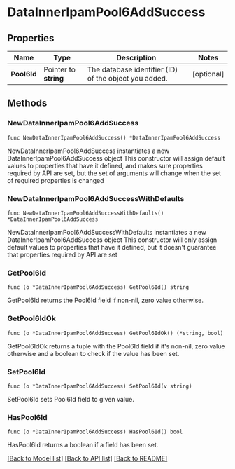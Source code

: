 # DataInnerIpamPool6AddSuccess

## Properties

Name | Type | Description | Notes
------------ | ------------- | ------------- | -------------
**Pool6Id** | Pointer to **string** | The database identifier (ID) of the object you added. | [optional] 

## Methods

### NewDataInnerIpamPool6AddSuccess

`func NewDataInnerIpamPool6AddSuccess() *DataInnerIpamPool6AddSuccess`

NewDataInnerIpamPool6AddSuccess instantiates a new DataInnerIpamPool6AddSuccess object
This constructor will assign default values to properties that have it defined,
and makes sure properties required by API are set, but the set of arguments
will change when the set of required properties is changed

### NewDataInnerIpamPool6AddSuccessWithDefaults

`func NewDataInnerIpamPool6AddSuccessWithDefaults() *DataInnerIpamPool6AddSuccess`

NewDataInnerIpamPool6AddSuccessWithDefaults instantiates a new DataInnerIpamPool6AddSuccess object
This constructor will only assign default values to properties that have it defined,
but it doesn't guarantee that properties required by API are set

### GetPool6Id

`func (o *DataInnerIpamPool6AddSuccess) GetPool6Id() string`

GetPool6Id returns the Pool6Id field if non-nil, zero value otherwise.

### GetPool6IdOk

`func (o *DataInnerIpamPool6AddSuccess) GetPool6IdOk() (*string, bool)`

GetPool6IdOk returns a tuple with the Pool6Id field if it's non-nil, zero value otherwise
and a boolean to check if the value has been set.

### SetPool6Id

`func (o *DataInnerIpamPool6AddSuccess) SetPool6Id(v string)`

SetPool6Id sets Pool6Id field to given value.

### HasPool6Id

`func (o *DataInnerIpamPool6AddSuccess) HasPool6Id() bool`

HasPool6Id returns a boolean if a field has been set.


[[Back to Model list]](../README.md#documentation-for-models) [[Back to API list]](../README.md#documentation-for-api-endpoints) [[Back to README]](../README.md)


